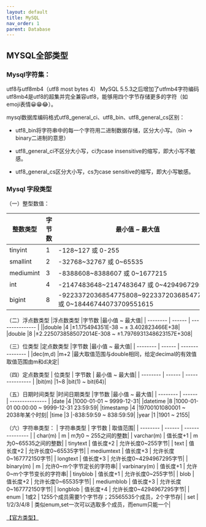 ```yaml
---
layout: default
title: MySQL
nav_order: 1
parent: Database
---
```


## MYSQL全部类型

### Mysql字符集：

utf8与utf8mb4（utf8 most bytes 4）
 MySQL 5.5.3之后增加了utfmb4字符编码
 utf8mb4是utf8的超集并完全兼容utf8，能够用四个字节存储更多的字符（如emoji表情😀😁😂）。

mysql数据库编码格式utf8_general_ci、utf8_bin、utf8_general_cs区别：

- utf8_bin将字符串中的每一个字符用二进制数据存储，区分大小写。（bin -> binary二进制的意思）

- utf8_general_ci不区分大小写，ci为case insensitive的缩写，即大小写不敏感。

- utf8_general_cs区分大小写，cs为case sensitive的缩写，即大小写敏感。

### Mysql 字段类型

（一）整型数值：

| 整数类型 | 字节数 | 最小值 ~ 最大值 |
| -------- | ------ | --------------- |
|tinyint	|1	|-128~127 或 0-255|
|smallint	|2	|-32768~32767 或 0~65535|
|mediumint	|3	|-8388608~8388607 或 0~1677215|
|int	|4	|-2147483648~2147483647 或 0~4294967295|
|bigint	|8	|-9223372036854775808~9223372036854775807 或 0~18446744073709551615|

（二）浮点数类型
|浮点数类型	|字节数	|最小值 ~ 最大值|
| -------- | ------ | --------------- |
||double	|4	|±1.175494351E-38 ~ ± 3.402823466E+38|
|double	|8	|±2.2250738585072014E-308 ~ ±1.7976931348623157E+308|

（三）位类型
|定点数类型	|字节数	|最小值 ~ 最大值|
| -------- | ------ | --------------- |
|dec(m,d)	|m+2	|最大取值范围与double相同，给定decimal的有效值取值范围由m和d决定|

（四）定点数类型
| 位类型	| 字节数	| 最小值 ~ 最大值|
| -------- | ------ | --------------- |
|bit(m)	|1~8	|bit(1) ~ bit(64)|

（五）日期时间类型
|时间日期类型	|字节数	|最小值 ~ 最大值|
| -------- | ------ | --------------- |
|date	|4	|1000-01-01 ~ 9999-12-31|
|datetime	|8	|1000-01-01 00:00:00 ~ 9999-12-31 23:59:59|
|timestamp	|4	|19700101080001 ~ 2038年某个时刻|
|time	|3	|-838:59:59 ~ 838:59:59|
|year	|1	|1901 ~ 2155|

（六）字符串类型：
| 字符串类型	| 字节数	| 取值范围|
| -------- | ------ | --------------- |
| char(m)	| m	| m为0 ~ 255之间的整数|
| varchar(m)	| 值长度+1	| m为0~65535之间的整数|
| tinytext	| 值长度+2	| 允许长度0~255字节|
| text	| 值长度+2	| 允许长度0~65535字节|
| mediumtext	| 值长度+3	| 允许长度0~167772150字节|
| longtext	| 值长度+3	| 允许长度0~4294967295字节|
| binary(m)	| m	| 允许0~m个字节定长的字符串|
| varbinary(m)	| 值长度+1	| 允许0~m个字节变长的字符串|
| tinyblob	| 值长度+1	| 允许长度0~255字节|
| blob	| 值长度+2	| 允许长度0~65535字节|
| mediumblob	| 值长度+3	| 允许长度0~167772150字节|
| longblob	| 值长度+4	| 允许长度0~4294967295字节|
| enum	| 1或2	| 1255个成员需要1个字节存；25565535个成员，2个字节存|
| set	| 1/2/3/4/8	| 类似enum,set一次可以选取多个成员，而enum只能一个|

[【官方类型】](https://dev.mysql.com/doc/refman/8.0/en/data-types.html) 